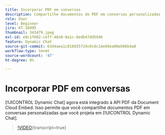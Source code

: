 ```yaml
---
title: Incorporar PDF em conversas
description: Compartilhe documentos do PDF em conversas personalizadas que você projeta no Dynamic Chat.
role: User
level: Beginner
jira: KT-10495
thumbnail: 343479.jpeg
exl-id: e8c1f602-ceff-48a9-8a1c-8edb47dd5946
feature: Dynamic Chat
source-git-commit: 63d4aea1c818d35724c0cdc14e69ea00eb06b4a0
workflow-type: tm+mt
source-wordcount: '47'
ht-degree: 0%

---
```


# Incorporar PDF em conversas

[!UICONTROL Dynamic Chat] agora está integrado à API PDF da Document Cloud Embed. Isso permite que você compartilhe documentos PDF em conversas personalizadas que você projeta em [!UICONTROL Dynamic Chat].

>[!VIDEO](https://video.tv.adobe.com/v/343479/?quality=12&learn=on){transcript=true}
